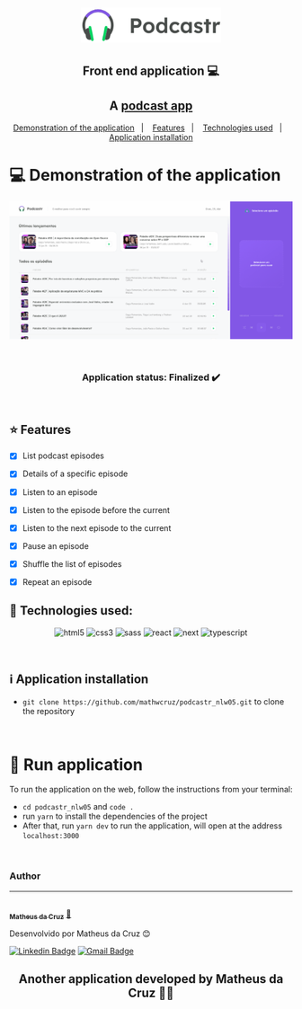 <h1 align="center">
  <img src="./public/logo.svg" alt="Logo do Podcastr" width="250">
</h1>

<h2 align="center">Front end application  💻</h2>

## <h2 align="center">A [podcast app](https://podcastr-mathwcruz.vercel.app)</h2>

<p align="center">
  <a href="#computer-demonstration-of-the-application">Demonstration of the application</a>&nbsp;&nbsp;&nbsp;|&nbsp;&nbsp;&nbsp;
  <a href="#star-features">Features</a>&nbsp;&nbsp;&nbsp;|&nbsp;&nbsp;&nbsp;
  <a href="#rocket-technologies-used">Technologies used</a>&nbsp;&nbsp;&nbsp;|&nbsp;&nbsp;&nbsp;
  <a href="#information_source-application-installation">Application installation</a>
</p>

# :computer: Demonstration of the application

<p align="center">
  <img src="./.github/demonstration.gif" width="1400px"/>
</p>

<br>

<h3 align="center"> 
	Application status: Finalized ✔️
</h3>
<br>

## :star: Features
- [x] List podcast episodes 
- [x] Details of a specific episode
- [x] Listen to an episode
- [x] Listen to the episode before the current
- [x] Listen to the next episode to the current
- [x] Pause an episode
- [x] Shuffle the list of episodes
- [x] Repeat an episode


## :rocket: Technologies used:
<p align="center">
<img src="https://xnrzwkuslogyvxcfkyyh.supabase.in/storage/v1/object/sign/projects-technologies-icons/html5_icon.svg?token=eyJhbGciOiJIUzI1NiIsInR5cCI6IkpXVCJ9.eyJ1cmwiOiJwcm9qZWN0cy10ZWNobm9sb2dpZXMtaWNvbnMvaHRtbDVfaWNvbi5zdmciLCJpYXQiOjE2NDYyNDYxOTQsImV4cCI6MTk2MTYwNjE5NH0.-BskkaDZ3OvYWL1qdFP-dY5FmyicAcs5n6P-ItqrrLc" alt="html5"  width="70" height="70"/>
<img src="https://xnrzwkuslogyvxcfkyyh.supabase.in/storage/v1/object/sign/projects-technologies-icons/css3_icon.svg?token=eyJhbGciOiJIUzI1NiIsInR5cCI6IkpXVCJ9.eyJ1cmwiOiJwcm9qZWN0cy10ZWNobm9sb2dpZXMtaWNvbnMvY3NzM19pY29uLnN2ZyIsImlhdCI6MTY0NjI0NjIyMCwiZXhwIjoxOTYxNjA2MjIwfQ.Rgr9A5EicnCH-YRaCSlMglE3_Jif0H5KOnuvH1rUf5A" alt="css3" width="70" height="70"/>
<img src="https://xnrzwkuslogyvxcfkyyh.supabase.in/storage/v1/object/sign/projects-technologies-icons/sass_icon.svg?token=eyJhbGciOiJIUzI1NiIsInR5cCI6IkpXVCJ9.eyJ1cmwiOiJwcm9qZWN0cy10ZWNobm9sb2dpZXMtaWNvbnMvc2Fzc19pY29uLnN2ZyIsImlhdCI6MTY0NjI0NjcwNywiZXhwIjoxOTYxNjA2NzA3fQ.zoXN2EJOGG3WUght1FFMYGtpO3_UoChdjWubyL7n7wQ" alt="sass" width="70" height="70"/>
<img src="https://xnrzwkuslogyvxcfkyyh.supabase.in/storage/v1/object/sign/projects-technologies-icons/react_icon.svg?token=eyJhbGciOiJIUzI1NiIsInR5cCI6IkpXVCJ9.eyJ1cmwiOiJwcm9qZWN0cy10ZWNobm9sb2dpZXMtaWNvbnMvcmVhY3RfaWNvbi5zdmciLCJpYXQiOjE2NDYyNDY1NjEsImV4cCI6MTk2MTYwNjU2MX0.rEGrv6fy9osG8okJAocY2LAe92rygmldkoNGTPggmvA" alt="react" width="70" height="70"/>
<img src="https://xnrzwkuslogyvxcfkyyh.supabase.in/storage/v1/object/sign/projects-technologies-icons/next_js_icon.svg?token=eyJhbGciOiJIUzI1NiIsInR5cCI6IkpXVCJ9.eyJ1cmwiOiJwcm9qZWN0cy10ZWNobm9sb2dpZXMtaWNvbnMvbmV4dF9qc19pY29uLnN2ZyIsImlhdCI6MTY0NjI0Njk3OSwiZXhwIjoxOTYxNjA2OTc5fQ.P8SXCjnPcBYB-hHPvvvXYZ4wNA3YzLMDNeNhPfy0G0U" alt="next" width="70" height="70"/>
<img src="https://xnrzwkuslogyvxcfkyyh.supabase.in/storage/v1/object/sign/projects-technologies-icons/typescript_icon.svg?token=eyJhbGciOiJIUzI1NiIsInR5cCI6IkpXVCJ9.eyJ1cmwiOiJwcm9qZWN0cy10ZWNobm9sb2dpZXMtaWNvbnMvdHlwZXNjcmlwdF9pY29uLnN2ZyIsImlhdCI6MTY0NjI0NjcyNiwiZXhwIjoxOTYxNjA2NzI2fQ.W404dqHwT_A4lfmg7st0cyj1aJxJH3PZtCnux_iVv_s" alt="typescript" width="70" height="70"/>
</p>

<br>

## :information_source: Application installation
- `git clone https://github.com/mathwcruz/podcastr_nlw05.git` to clone the repository

<br>

# 🎲 Run application
To run the application on the web, follow the instructions from your terminal:
- `cd podcastr_nlw05` and `code .`
- run `yarn` to install the dependencies of the project
- After that, run `yarn dev` to run the application, will open at the address `localhost:3000`
<br>

### Author
---

<a href="https://app.rocketseat.com.br/me/matheus-da-cruz-frontend">
 <img style="border-radius: 50%;" src="https://avatars.githubusercontent.com/u/68445791?v=4" width="100px;" alt=""/>
 <br />
 <sub><b>Matheus da Cruz</b></sub></a> <a href="https://app.rocketseat.com.br/me/matheus-da-cruz-frontend" title="Rocketseat">  🚀</a>

Desenvolvido por Matheus da Cruz 😊

[![Linkedin Badge](https://img.shields.io/badge/-Matheus-blue?style=flat-square&logo=Linkedin&logoColor=white&link=https://www.linkedin.com/in/matheus-cruz-frontend/)](https://www.linkedin.com/in/matheus-cruz-frontend/) 
[![Gmail Badge](https://img.shields.io/badge/-matheuswachcruz@gmail.com-c14438?style=flat-square&logo=Gmail&logoColor=white&link=mailto:matheuswachcruz@gmail.com)](mailto:matheuswachcruz@gmail.com)
<br>

<h2 align="center">Another application developed by Matheus da Cruz 👨‍💻 </h2>
